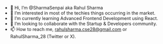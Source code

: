 - 👋 Hi, I’m @SharmaSenpai aka Rahul Sharma
- 👀 I’m interested in most of the techies things occurring in the market.
- 🌱 I’m currently learning Advanced Frontend Development using React.
- 💞️ I’m looking to collaborate with the Startup & Developers community.
- 📫 How to reach me, rahulsharma.cse28@gmail.com or RahulSharma_28 (Twitter or X).

<!---
SharmaSenpai/SharmaSenpai is a ✨ special ✨ repository because its `README.md` (this file) appears on your GitHub profile.
You can click the Preview link to take a look at your changes.
--->
